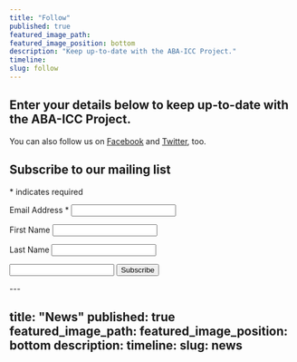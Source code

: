 ```yaml
---
title: "Follow"
published: true
featured_image_path:
featured_image_position: bottom
description: "Keep up-to-date with the ABA-ICC Project."
timeline:
slug: follow
---
```


## Enter your details below to keep up-to-date with the ABA-ICC Project.

You can also follow us on [Facebook](http://facebook.com/ABAICCProject) and [Twitter](http://twitter.com/ABAICCProject), too.

<style type="text/css">#mc_embed_signup{background:#fff; clear:left; font:14px Helvetica,Arial,sans-serif; } /* Add your own MailChimp form style overrides in your site stylesheet or in this style block. We recommend moving this block and the preceding CSS link to the HEAD of your HTML file. */</style>

<form action="//aba-icc.us8.list-manage.com/subscribe/post?u=4551fd07507bd0f59832cce36&amp;id=eb0c1efd96" method="post" id="mc-embedded-subscribe-form" name="mc-embedded-subscribe-form" class="validate" target="_blank" novalidate="">

## Subscribe to our mailing list

<span class="asterisk">*</span> indicates required

<label for="mce-EMAIL">Email Address <span class="asterisk">*</span></label> <input type="email" value="" name="EMAIL" class="required email" id="mce-EMAIL">

<label for="mce-FNAME">First Name</label> <input type="text" value="" name="FNAME" class="" id="mce-FNAME">

<label for="mce-LNAME">Last Name</label> <input type="text" value="" name="LNAME" class="" id="mce-LNAME">

<input type="text" name="b_4551fd07507bd0f59832cce36_eb0c1efd96" tabindex="-1" value="">

<input type="submit" value="Subscribe" name="subscribe" id="mc-embedded-subscribe" class="button">

</form>

<script type="text/javascript">(function($) {window.fnames = new Array(); window.ftypes = new Array();fnames[0]='EMAIL';ftypes[0]='email';fnames[1]='FNAME';ftypes[1]='text';fnames[2]='LNAME';ftypes[2]='text';}(jQuery));var $mcj = jQuery.noConflict(true);</script> ---
title: "News"
published: true
featured_image_path:
featured_image_position: bottom
description:
timeline:
slug: news
---
